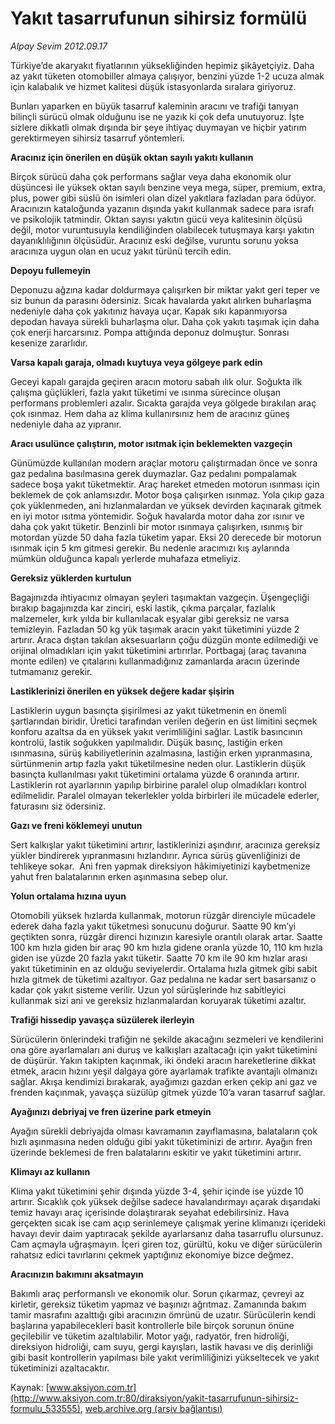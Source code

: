 # Yakıt tasarrufunun sihirsiz formülü

*Alpay Sevim 2012.09.17*

<div class="pNewsDetailMainContent ctx_content" itemprop="articleBody">
 <p>
  Türkiye’de akaryakıt fiyatlarının yüksekliğinden hepimiz şikâyetçiyiz. Daha az yakıt tüketen otomobiller almaya çalışıyor, benzini yüzde 1-2 ucuza almak için kalabalık ve hizmet kalitesi düşük istasyonlarda sıralara giriyoruz.
 </p>
 <p>
  Bunları yaparken en büyük tasarruf kaleminin aracını ve trafiği tanıyan bilinçli sürücü olmak olduğunu ise ne yazık ki çok defa unutuyoruz. İşte sizlere dikkatli olmak dışında bir şeye ihtiyaç duymayan ve hiçbir yatırım gerektirmeyen sihirsiz tasarruf yöntemleri.
 </p>
 <p>
  <strong>
   Aracınız için önerilen en düşük oktan sayılı yakıtı kullanın
  </strong>
 </p>
 <p>
  Birçok sürücü daha çok performans sağlar veya daha ekonomik olur düşüncesi ile yüksek oktan sayılı benzine veya mega, süper, premium, extra, plus, power gibi süslü ön isimleri olan dizel yakıtlara fazladan para ödüyor. Aracınızın kataloğunda yazanın dışında yakıt kullanmak sadece para israfı ve psikolojik tatmindir. Oktan sayısı yakıtın gücü veya kalitesinin ölçüsü değil, motor vuruntusuyla kendiliğinden olabilecek tutuşmaya karşı yakıtın dayanıklılığının ölçüsüdür. Aracınız eski değilse, vuruntu sorunu yoksa aracınıza uygun olan en ucuz yakıt türünü tercih edin.
 </p>
 <p>
  <strong>
   Depoyu fullemeyin
  </strong>
 </p>
 <p>
  Deponuzu ağzına kadar doldurmaya çalışırken bir miktar yakıt geri teper ve siz bunun da parasını ödersiniz. Sıcak havalarda yakıt alırken buharlaşma nedeniyle daha çok yakıtınız havaya uçar. Kapak sıkı kapanmıyorsa depodan havaya sürekli buharlaşma olur. Daha çok yakıtı taşımak için daha çok enerji harcarsınız. Pompa attığında deponuz dolmuştur. Sonrası kesenize zararlıdır.
 </p>
 <p>
  <strong>
   Varsa kapalı garaja, olmadı kuytuya veya gölgeye park edin
  </strong>
 </p>
 <p>
  Geceyi kapalı garajda geçiren aracın motoru sabah ılık olur. Soğukta ilk çalışma güçlükleri, fazla yakıt tüketimi ve ısınma sürecince oluşan performans problemleri azalır. Sıcakta garajda veya gölgede bırakılan araç çok ısınmaz. Hem daha az klima kullanırsınız hem de aracınız güneş nedeniyle daha az yıpranır.
 </p>
 <p>
  <strong>
   Aracı usulünce çalıştırın, motor ısıtmak için beklemekten vazgeçin
  </strong>
 </p>
 <p>
  Günümüzde kullanılan modern araçlar motoru çalıştırmadan önce ve sonra gaz pedalına basılmasına gerek duymazlar. Gaz pedalını pompalamak sadece boşa yakıt tüketmektir. Araç hareket etmeden motorun ısınması için beklemek de çok anlamsızdır. Motor boşa çalışırken ısınmaz. Yola çıkıp gaza çok yüklenmeden, ani hızlanmalardan ve yüksek devirden kaçınarak gitmek en iyi motor ısıtma yöntemidir. Soğuk havalarda motor daha zor ısınır ve daha çok yakıt tüketir. Benzinli bir motor ısınmaya çalışırken, ısınmış bir motordan yüzde 50 daha fazla tüketim yapar. Eksi 20 derecede bir motorun ısınmak için 5 km gitmesi gerekir. Bu nedenle aracımızı kış aylarında mümkün olduğunca kapalı yerlerde muhafaza etmeliyiz.
 </p>
 <p>
  <strong>
   Gereksiz yüklerden kurtulun
  </strong>
 </p>
 <p>
  Bagajınızda ihtiyacınız olmayan şeyleri taşımaktan vazgeçin. Üşengeçliği bırakıp bagajınızda kar zinciri, eski lastik, çıkma parçalar, fazlalık malzemeler, kırk yılda bir kullanılacak eşyalar gibi gereksiz ne varsa temizleyin. Fazladan 50 kg yük taşımak aracın yakıt tüketimini yüzde 2 artırır. Araca dıştan takılan aksesuarların çoğu düzgün monte edilmediği ve orijinal olmadıkları için yakıt tüketimini artırırlar. Portbagaj (araç tavanına monte edilen) ve çıtalarını kullanmadığınız zamanlarda aracın üzerinde tutmamanız gerekir.
 </p>
 <p>
  <strong>
   Lastiklerinizi önerilen en yüksek değere kadar şişirin
  </strong>
 </p>
 <p>
  Lastiklerin uygun basınçta şişirilmesi az yakıt tüketmenin en önemli şartlarından biridir. Üretici tarafından verilen değerin en üst limitini seçmek konforu azaltsa da en yüksek yakıt verimliliğini sağlar. Lastik basıncının kontrolü, lastik soğukken yapılmalıdır. Düşük basınç, lastiğin erken ısınmasına, sürüş kabiliyetlerinin azalmasına, lastiğin erken yıpranmasına, sürtünmenin artıp fazla yakıt tüketilmesine neden olur. Lastiklerin düşük basınçta kullanılması yakıt tüketimini ortalama yüzde 6 oranında artırır. Lastiklerin rot ayarlarının yapılıp birbirine paralel olup olmadıkları kontrol edilmelidir. Paralel olmayan tekerlekler yolda birbirleri ile mücadele ederler, faturasını siz ödersiniz.
 </p>
 <p>
  <strong>
   Gazı ve freni köklemeyi unutun
  </strong>
 </p>
 <p>
  Sert kalkışlar yakıt tüketimini artırır, lastiklerinizi aşındırır, aracınıza gereksiz yükler bindirerek yıpranmasını hızlandırır. Ayrıca sürüş güvenliğinizi de tehlikeye sokar.  Ani fren yapmak direksiyon hâkimiyetinizi kaybetmenize yahut fren balatalarının erken aşınmasına sebep olur.
 </p>
 <p>
  <strong>
   Yolun ortalama hızına uyun
  </strong>
 </p>
 <p>
  Otomobili yüksek hızlarda kullanmak, motorun rüzgâr direnciyle mücadele ederek daha fazla yakıt tüketmesi sonucunu doğurur. Saatte 90 km’yi geçtikten sonra, rüzgâr direnci hızınızın karesiyle orantılı olarak artar. Saatte 100 km hızla giden bir araç 90 km hızla gidene oranla yüzde 10, 110 km hızla giden ise yüzde 20 fazla yakıt tüketir. Saatte 70 km ile 90 km hızlar arası yakıt tüketiminin en az olduğu seviyelerdir. Ortalama hızla gitmek gibi sabit hızla gitmek de tüketimi azaltıyor. Gaz pedalına ne kadar sert basarsanız o kadar çok yakıt sisteme verilir. Uzun yol sürüşlerinde hız sabitleyici kullanmak sizi ani ve gereksiz hızlanmalardan koruyarak tüketimi azaltır.
 </p>
 <p>
  <strong>
   Trafiği hissedip yavaşça süzülerek ilerleyin
  </strong>
 </p>
 <p>
  Sürücülerin önlerindeki trafiğin ne şekilde akacağını sezmeleri ve kendilerini ona göre ayarlamaları ani duruş ve kalkışları azaltacağı için yakıt tüketimini de düşürür. Yakın takipten kaçınmak, iki öndeki aracın hareketlerine dikkat etmek, aracın hızını yeşil dalgaya göre ayarlamak trafikte avantajlı olmanızı sağlar. Akışa kendimizi bırakarak, ayağımızı gazdan erken çekip ani gaz ve frenden kaçınmak, yavaşça süzülüp gitmek yüzde 10’a varan tasarruf sağlar.
 </p>
 <p>
  <strong>
   Ayağınızı debriyaj ve fren üzerine park etmeyin
  </strong>
 </p>
 <p>
  Ayağın sürekli debriyajda olması kavramanın zayıflamasına, balataların çok hızlı aşınmasına neden olduğu gibi yakıt tüketiminizi de artırır. Ayağın fren üzerinde beklemesi de fren balatalarını eskitir ve yakıt tüketimini artırır.
 </p>
 <p>
  <strong>
   Klimayı az kullanın
  </strong>
 </p>
 <p>
  Klima yakıt tüketimini şehir dışında yüzde 3-4, şehir içinde ise yüzde 10 artırır. Sıcaklık çok yüksek değilse sadece havalandırmayı açarak dışarıdaki temiz havayı araç içerisinde dolaştırarak seyahat edebilirsiniz. Hava gerçekten sıcak ise cam açıp serinlemeye çalışmak yerine klimanızı içerideki havayı devir daim yaptıracak şekilde ayarlarsanız daha tasarruflu olursunuz. Cam açmayla uğraşmayın. İçeri giren toz, gürültü, koku ve diğer sürücülerin rahatsız edici tavırlarını çekmek yaptığınız ekonomiye bizce değmez.
 </p>
 <p>
  <strong>
   Aracınızın bakımını aksatmayın
  </strong>
 </p>
 <p>
  Bakımlı araç performanslı ve ekonomik olur. Sorun çıkarmaz, çevreyi az kirletir, gereksiz tüketim yapmaz ve başınızı ağrıtmaz. Zamanında bakım tamir masrafını azalttığı gibi aracınızın ömrünü de uzatır. Sürücülerin kendi başlarına yapabilecekleri basit kontrollerle bile birçok sorunun önüne geçilebilir ve tüketim azaltılabilir. Motor yağı, radyatör, fren hidroliği, direksiyon hidroliği, cam suyu, gergi kayışları, lastik havası ve diş derinliği gibi basit kontrollerin yapılması bile yakıt verimliliğinizi yükseltecek ve yakıt tüketiminizi azaltacaktır.
 </p>
</div>


Kaynak: [www.aksiyon.com.tr](http://www.aksiyon.com.tr:80/diraksiyon/yakit-tasarrufunun-sihirsiz-formulu_533555), [web.archive.org (arşiv bağlantısı)](http://web.archive.org/web/20160304065839/http://www.aksiyon.com.tr:80/diraksiyon/yakit-tasarrufunun-sihirsiz-formulu_533555)
